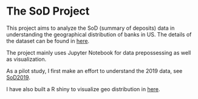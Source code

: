 # The SoD Project

This project aims to analyze the SoD (summary of deposits) data in understanding the geographical distribution of banks in US. The details of the dataset can be found in [here](https://www7.fdic.gov/sod/dynaDownload.asp?barItem=6).

The project mainly uses Jupyter Notebook for data prepossessing as well as visualization.

As a pilot study, I first make an effort to understand the 2019 data, see [SoD2019](https://github.com/jiashanwu/GeoBankBR/tree/master/GeoBankBR2019).

I have also built a R shiny to visualize geo distribution in [here](https://jiashanwu.shinyapps.io/shiny_bankgeo2/).
